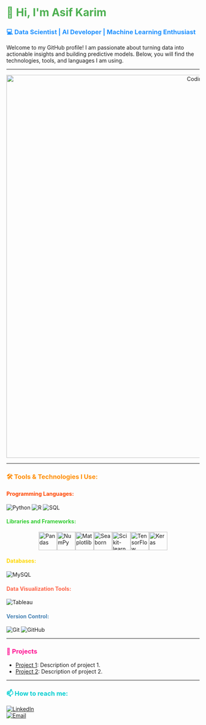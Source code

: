 # <span style="color:#4CAF50;">👋 Hi, I'm Asif Karim</span>

### <span style="color:#1E90FF;">💻 Data Scientist | AI Developer | Machine Learning Enthusiast</span>

Welcome to my GitHub profile! I am passionate about turning data into actionable insights and building predictive models. Below, you will find the technologies, tools, and languages I am using.

---

<div align="center">
    <img alt="Coding GIF" src="https://media.giphy.com/media/L1R1tvI9svkIWwpVYr/giphy.gif" width="1000"/>
</div>

---

### <span style="color:#FF8C00;">🛠 Tools & Technologies I Use:</span>

#### <span style="color:#FF4500;">**Programming Languages:**</span>
![Python](https://img.icons8.com/color/48/000000/python.png)
![R](https://img.icons8.com/external-becris-flat-becris/64/000000/external-r-data-science-becris-flat-becris.png)
![SQL](https://img.icons8.com/ios-filled/50/000000/sql.png)

#### <span style="color:#32CD32;">**Libraries and Frameworks:**</span>
<div style="display: flex; justify-content: center;">
    <img src="https://img.icons8.com/color/48/000000/pandas.png" alt="Pandas" width="48"/>
    <img src="https://img.icons8.com/color/48/000000/numpy.png" alt="NumPy" width="48"/>
    <img src="https://upload.wikimedia.org/wikipedia/commons/8/84/Matplotlib_icon.svg" alt="Matplotlib" width="48"/>
    <img src="https://seaborn.pydata.org/_static/logo-wide-lightbg.svg" alt="Seaborn" width="48"/>
    <img src="https://upload.wikimedia.org/wikipedia/commons/0/05/Scikit_learn_logo_small.svg" alt="Scikit-learn" width="48"/>
    <img src="https://img.icons8.com/color/48/000000/tensorflow.png" alt="TensorFlow" width="48"/>
    <img src="https://upload.wikimedia.org/wikipedia/commons/a/ae/Keras_logo.svg" alt="Keras" width="48"/>
</div>

#### <span style="color:#FFD700;">**Databases:**</span>
![MySQL](https://img.icons8.com/color/48/000000/mysql-logo.png)

#### <span style="color:#FF6347;">**Data Visualization Tools:**</span>
![Tableau](https://img.icons8.com/color/48/000000/tableau-software.png)

#### <span style="color:#4682B4;">**Version Control:**</span>
![Git](https://img.icons8.com/color/48/000000/git.png)
![GitHub](https://img.icons8.com/ios-glyphs/48/000000/github.png)

---

### <span style="color:#FF1493;">🚀 Projects</span>
- [Project 1](link): Description of project 1.
- [Project 2](link): Description of project 2.

---

### <span style="color:#00CED1;">📫 How to reach me:</span>
[![LinkedIn](https://img.icons8.com/color/48/000000/linkedin.png)](https://www.linkedin.com/in/asif-karim-909310255/)  
[![Email](https://img.icons8.com/color/48/000000/gmail-new.png)](mailto:asiif.krm@gmail.com)
